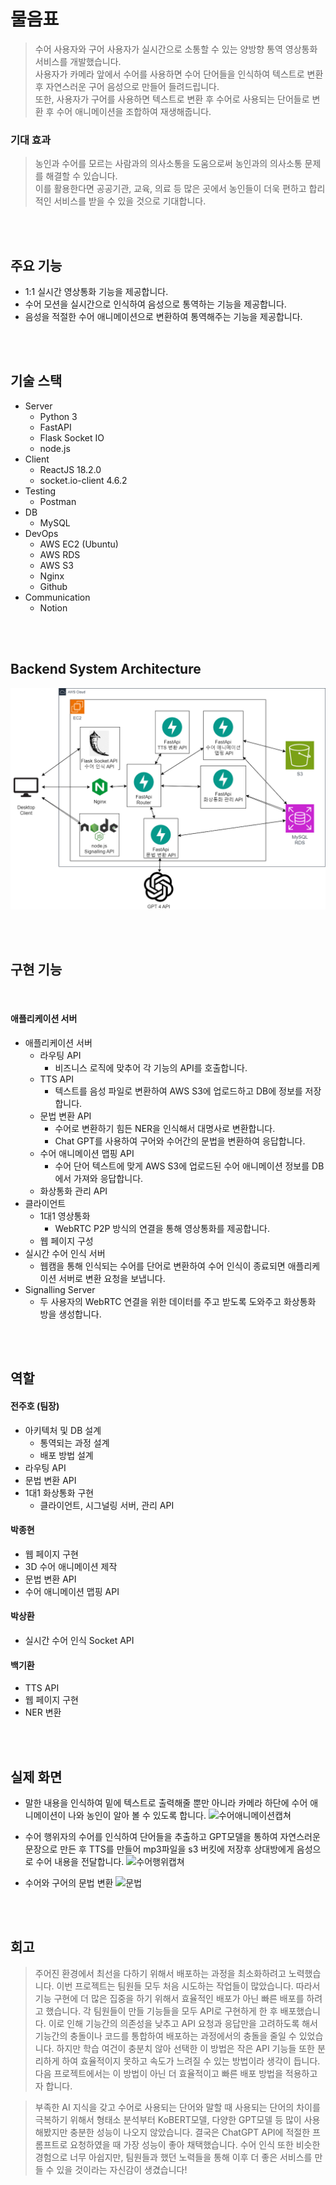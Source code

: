 # 물음표
> 수어 사용자와 구어 사용자가 실시간으로 소통할 수 있는 양방향 통역 영상통화 서비스를 개발했습니다.  
> 사용자가 카메라 앞에서 수어를 사용하면 수어 단어들을 인식하여 텍스트로 변환 후 자연스러운 구어 음성으로 만들어 들려드립니다.  
> 또한, 사용자가 구어를 사용하면 텍스트로 변환 후 수어로 사용되는 단어들로 변환 후 수어 애니메이션을 조합하여 재생해줍니다.

### 기대 효과
> 농인과 수어를 모르는 사람과의 의사소통을 도움으로써 농인과의 의사소통 문제를 해결할 수 있습니다.  
> 이를 활용한다면 공공기관, 교육, 의료 등 많은 곳에서 농인들이 더욱 편하고 합리적인 서비스를 받을 수 있을 것으로 기대합니다.

<br/><br/>

## 주요 기능
- 1:1 실시간 영상통화 기능을 제공합니다.
- 수어 모션을 실시간으로 인식하여 음성으로 통역하는 기능을 제공합니다.
- 음성을 적절한 수어 애니메이션으로 변환하여 통역해주는 기능을 제공합니다.

<br/><br/>

## 기술 스택
- Server
  - Python 3
  - FastAPI
  - Flask Socket IO
  - node.js
- Client
  - ReactJS 18.2.0
  - socket.io-client 4.6.2
- Testing
  - Postman
- DB
  - MySQL
- DevOps
  - AWS EC2 (Ubuntu)
  - AWS RDS
  - AWS S3
  - Nginx
  - Github
- Communication
  - Notion


<br/><br/>


## Backend System Architecture
![SystemArchitecture](./image/SystemArchitecture.png)

<br/><br/>


## 구현 기능

<br/>

#### 애플리케이션 서버
- 애플리케이션 서버
  - 라우팅 API
    - 비즈니스 로직에 맞추어 각 기능의 API를 호출합니다.
  - TTS API
    - 텍스트를 음성 파일로 변환하여 AWS S3에 업로드하고 DB에 정보를 저장합니다.
  - 문법 변환 API
    - 수어로 변환하기 힘든 NER을 인식해서 대명사로 변환합니다.
    - Chat GPT를 사용하여 구어와 수어간의 문법을 변환하여 응답합니다.
  - 수어 애니메이션 맵핑 API
    - 수어 단어 텍스트에 맞게 AWS S3에 업로드된 수어 애니메이션 정보를 DB에서 가져와 응답합니다.
  - 화상통화 관리 API
- 클라이언트
  - 1대1 영상통화
    - WebRTC P2P 방식의 연결을 통해 영상통화를 제공합니다.
  - 웹 페이지 구성
- 실시간 수어 인식 서버
  - 웹캠을 통해 인식되는 수어를 단어로 변환하여 수어 인식이 종료되면 애플리케이션 서버로 변환 요청을 보냅니다.
- Signalling Server
  - 두 사용자의 WebRTC 연결을 위한 데이터를 주고 받도록 도와주고 화상통화 방을 생성합니다.


<br/><br/>

## 역할
#### 전주호 (팀장)
- 아키텍처 및 DB 설계
  - 통역되는 과정 설계
  - 배포 방법 설계
- 라우팅 API
- 문법 변환 API
- 1대1 화상통화 구현
  - 클라이언트, 시그널링 서버, 관리 API

#### 박종현
- 웹 페이지 구현
- 3D 수어 애니메이션 제작
- 문법 변환 API
- 수어 애니메이션 맵핑 API

#### 박상환
- 실시간 수어 인식 Socket API

#### 백기환
- TTS API
- 웹 페이지 구현
- NER 변환

<br/><br/>


## 실제 화면
- 말한 내용을 인식하여 밑에 텍스트로 출력해줄 뿐만 아니라 카메라 하단에 수어 애니메이션이 나와 농인이 알아 볼 수 있도록 합니다.
  ![수어애니메이션캡쳐](https://github.com/team-question-mark/ClientView/assets/108380607/5abf9cca-e73c-4bf0-b571-220ff578bd3b)

- 수어 행위자의 수어를 인식하여 단어들을 추출하고 GPT모델을 통하여 자연스러운 문장으로 만든 후 TTS를 만들어 mp3파일을 s3 버킷에 저장후 상대방에게 음성으로 수어 내용을 전달합니다.
  ![수어행위캡쳐](https://github.com/team-question-mark/ClientView/assets/108380607/d274192e-1c76-4e14-97ac-c7df58ce1fde)

- 수어와 구어의 문법 변환
  ![문법](https://github.com/team-question-mark/ClientView/assets/108380607/e5ec0198-07c6-44c5-a79a-ca035eb2e927)


<br/><br/>

## 회고
> 주어진 환경에서 최선을 다하기 위해서 배포하는 과정을 최소화하려고 노력했습니다. 이번 프로젝트는 팀원들 모두 처음 시도하는 작업들이 많았습니다. 따라서 기능 구현에 더 많은 집중을 하기 위해서 효율적인 배포가 아닌 빠른 배포를 하려고 했습니다. 각 팀원들이 만들 기능들을 모두 API로 구현하게 한 후 배포했습니다. 이로 인해 기능간의 의존성을 낮추고 API 요청과 응답만을 고려하도록 해서 기능간의 충돌이나 코드를 통합하여 배포하는 과정에서의 충돌을 줄일 수 있었습니다. 하지만 학습 여건이 충분치 않아 선택한 이 방법은 작은 API 기능들 또한 분리하게 하여 효율적이지 못하고 속도가 느려질 수 있는 방법이라 생각이 듭니다. 다음 프로젝트에서는 이 방법이 아닌 더 효율적이고 빠른 배포 방법을 적용하고자 합니다.

> 부족한 AI 지식을 갖고 수어로 사용되는 단어와 말할 때 사용되는 단어의 차이를 극복하기 위해서 형태소 분석부터 KoBERT모델, 다양한 GPT모델 등 많이 사용해봤지만 충분한 성능이 나오지 않았습니다. 결국은 ChatGPT API에 적절한 프롬프트로 요청하였을 때 가장 성능이 좋아 채택했습니다. 수어 인식 또한 비슷한 경험으로 너무 아쉽지만, 팀원들과 했던 노력들을 통해 이후 더 좋은 서비스를 만들 수 있을 것이라는 자신감이 생겼습니다!
